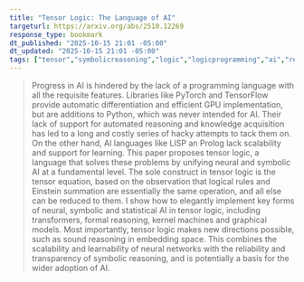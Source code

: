 ```yaml
---
title: "Tensor Logic: The Language of AI"
targeturl: https://arxiv.org/abs/2510.12269
response_type: bookmark
dt_published: "2025-10-15 21:01 -05:00"
dt_updated: "2025-10-15 21:01 -05:00"
tags: ["tensor","symbolicreasoning","logic","logicprogramming","ai","research"]
---
```


> Progress in AI is hindered by the lack of a programming language with all the requisite features. Libraries like PyTorch and TensorFlow provide automatic differentiation and efficient GPU implementation, but are additions to Python, which was never intended for AI. Their lack of support for automated reasoning and knowledge acquisition has led to a long and costly series of hacky attempts to tack them on. On the other hand, AI languages like LISP an Prolog lack scalability and support for learning. This paper proposes tensor logic, a language that solves these problems by unifying neural and symbolic AI at a fundamental level. The sole construct in tensor logic is the tensor equation, based on the observation that logical rules and Einstein summation are essentially the same operation, and all else can be reduced to them. I show how to elegantly implement key forms of neural, symbolic and statistical AI in tensor logic, including transformers, formal reasoning, kernel machines and graphical models. Most importantly, tensor logic makes new directions possible, such as sound reasoning in embedding space. This combines the scalability and learnability of neural networks with the reliability and transparency of symbolic reasoning, and is potentially a basis for the wider adoption of AI.